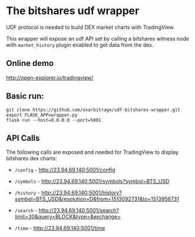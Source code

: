 # The bitshares udf wrapper

UDF protocol is needed to build DEX market charts with TradingView.

This wrapper will expose an udf API set by calling a bitshares witness node with `market_history` plugin enabled to get data from the dex.

## Online demo

http://open-explorer.io/tradingview/

## Basic run:
```
git clone https://github.com/oxarbitrage/udf-bitshares-wrapper.git
export FLASK_APP=wrapper.py
flask run --host=0.0.0.0 --port=5001
```

## API Calls

The following calls are exposed and needed for TradingView to display bitshares dex charts:

- `/config` -  http://23.94.69.140:5001/config

- `/symbols` - http://23.94.69.140:5001/symbols?symbol=BTS_USD

- `/history` - http://23.94.69.140:5001/history?symbol=BTS_USD&resolution=D&from=1513092731&to=1513956731

- `/search` - http://23.94.69.140:5001/search?limit=30&query=BLOCK&type=&exchange=

- `/time` - http://23.94.69.140:5001/time




